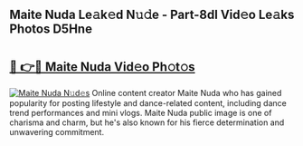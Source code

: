 ## Maite Nuda Le𝚊k𝚎d N𝚞𝚍e - Part-8dl Vid𝚎o Le𝚊ks Photos D5Hne

# <h2><a href="http://fbeuf8.evod.top/?m=Maite+Nuda">🔗 👉🔴 Maite Nuda Vid𝚎o Ph𝚘t𝚘s</a></h2>

[![Maite Nuda N𝚞d𝚎s](https://i.imgur.com/8V9OHl7.gif)](http://fbeuf8.evod.top/?m=Maite+Nuda)
Online content creator Maite Nuda who has gained popularity for posting lifestyle and dance-related content, including dance trend performances and mini vlogs. Maite Nuda public image is one of charisma and charm, but he's also known for his fierce determination and unwavering commitment. 

